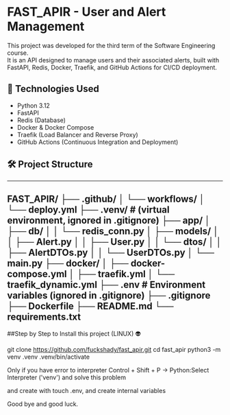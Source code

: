 # FAST_APIR - User and Alert Management

This project was developed for the third term of the Software Engineering course.  
It is an API designed to manage users and their associated alerts, built with FastAPI, Redis, Docker, Traefik, and GitHub Actions for CI/CD deployment.

## 🚀 Technologies Used

- Python 3.12
- FastAPI
- Redis (Database)
- Docker & Docker Compose
- Traefik (Load Balancer and Reverse Proxy)
- GitHub Actions (Continuous Integration and Deployment)

## 🛠️ Project Structure

--------------------------------------------
FAST_APIR/
├── .github/
│   └── workflows/
│       └── deploy.yml
├── .venv/                # (virtual environment, ignored in .gitignore)
├── app/
│   ├── db/
│   │   └── redis_conn.py
│   ├── models/
│   │   ├── Alert.py
│   │   ├── User.py
│   │   └── dtos/
│   │       ├── AlertDTOs.py
│   │       └── UserDTOs.py
│   └── main.py
├── docker/
│   ├── docker-compose.yml
│   ├── traefik.yml
│   └── traefik_dynamic.yml
├── .env                  # Environment variables (ignored in .gitignore)
├── .gitignore
├── Dockerfile
├── README.md
└── requirements.txt
-----------------------------------------------

##Step by Step to Install this project (LINUX) 👽

git clone https://github.com/fuckshady/fast_apir.git
cd fast_apir
python3 -m venv .venv
.venv/bin/activate

Only if you have error to interpreter
Control + Shift + P -> Python:Select Interpreter ('venv') and solve this problem 

and create with touch .env, and create internal variables

Good bye and good luck.


